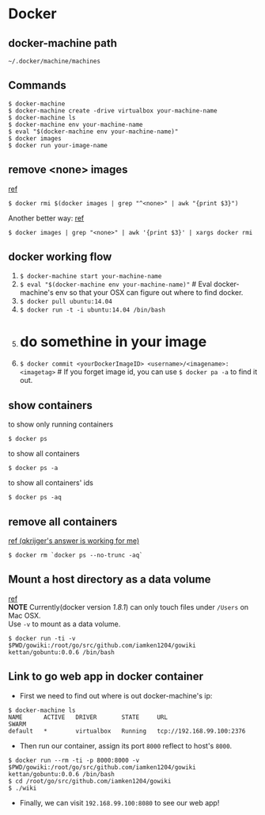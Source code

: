 # Docker

## docker-machine path
`~/.docker/machine/machines`

## Commands
    $ docker-machine
    $ docker-machine create -drive virtualbox your-machine-name
    $ docker-machine ls
    $ docker-machine env your-machine-name
    $ eval "$(docker-machine env your-machine-name)"
    $ docker images
    $ docker run your-image-name
    
## remove \<none\> images
[ref](http://jimhoskins.com/2013/07/27/remove-untagged-docker-images.html)
```shell
$ docker rmi $(docker images | grep "^<none>" | awk "{print $3}")
```
Another better way: [ref](http://stackoverflow.com/questions/17236796/how-to-remove-old-docker-containers)
```
$ docker images | grep "<none>" | awk '{print $3}' | xargs docker rmi
```

## docker working flow
1. `$ docker-machine start your-machine-name`
2. `$ eval "$(docker-machine env your-machine-name)"` \# Eval docker-machine's env so that your OSX can figure out where to find docker.
3. `$ docker pull ubuntu:14.04`
4. `$ docker run -t -i ubuntu:14.04 /bin/bash`
5. # do somethine in your image
6. `$ docker commit <yourDockerImageID> <username>/<imagename>:<imagetag>` # If you forget image id, you can use `$ docker pa -a` to find it out.

## show containers
to show only running containers
```shell
$ docker ps
```
to show all containers
```shell
$ docker ps -a
```
to show all containers' ids
```shell
$ docker ps -aq
```

## remove all containers
[ref (qkrijger's answer is working for me)](http://stackoverflow.com/questions/17236796/how-to-remove-old-docker-containers)
```
$ docker rm `docker ps --no-trunc -aq`
```

## Mount a host directory as a data volume
[ref](https://docs.docker.com/userguide/dockervolumes/)   
__NOTE__ Currently(docker version _1.8.1_) can only touch files under `/Users` on Mac OSX.   
Use `-v` to mount as a data volume.
```
$ docker run -ti -v $PWD/gowiki:/root/go/src/github.com/iamken1204/gowiki kettan/gobuntu:0.0.6 /bin/bash
```

## Link to go web app in docker container
* First we need to find out where is out docker-machine's ip:   
```
$ docker-machine ls
NAME      ACTIVE   DRIVER       STATE     URL                         SWARM
default   *        virtualbox   Running   tcp://192.168.99.100:2376
```
* Then run our container, assign its port `8000` reflect to host's `8000`.
```
$ docker run --rm -ti -p 8000:8000 -v $PWD/gowiki:/root/go/src/github.com/iamken1204/gowiki kettan/gobuntu:0.0.6 /bin/bash
$ cd /root/go/src/github.com/iamken1204/gowiki
$ ./wiki
```
* Finally, we can visit `192.168.99.100:8080` to see our web app!

